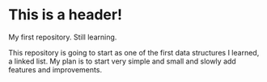 # This is a header!
My first repository. Still learning. 

This repository is going to start as one of the first data structures I learned, a linked list. My plan is to start very simple and small and slowly add features and improvements.
